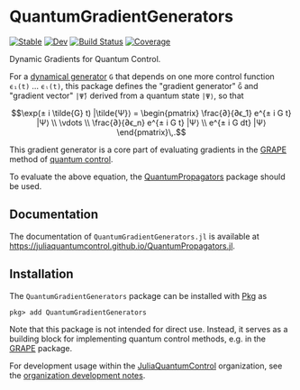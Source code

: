 # QuantumGradientGenerators

[![Stable](https://img.shields.io/badge/docs-stable-blue.svg)](https://JuliaQuantumControl.github.io/QuantumGradientGenerators.jl/stable/)
[![Dev](https://img.shields.io/badge/docs-dev-blue.svg)](https://JuliaQuantumControl.github.io/QuantumGradientGenerators.jl/dev/)
[![Build Status](https://github.com/JuliaQuantumControl/QuantumGradientGenerators.jl/actions/workflows/CI.yml/badge.svg?branch=master)](https://github.com/JuliaQuantumControl/QuantumGradientGenerators.jl/actions/workflows/CI.yml?query=branch%3Amaster)
[![Coverage](https://codecov.io/gh/JuliaQuantumControl/QuantumGradientGenerators.jl/branch/master/graph/badge.svg)](https://codecov.io/gh/JuliaQuantumControl/QuantumGradientGenerators.jl)

Dynamic Gradients for Quantum Control.

For a [dynamical generator](https://juliaquantumcontrol.github.io/QuantumPropagators.jl/stable/generators/) `G` that depends on one more control function `ϵ₁(t)` … `ϵₗ(t)`, this package defines the "gradient generator" `G̃` and "gradient vector" `|Ψ̃⟩` derived from a quantum state `|Ψ⟩`, so that

```math
\exp(± i \tilde{G} t) |\tilde{Ψ}⟩ = \begin{pmatrix}
    \frac{∂}{∂ϵ_1} e^{± i G t} |Ψ⟩ \\
    \vdots \\
    \frac{∂}{∂ϵ_n} e^{± i G t} |Ψ⟩ \\
    e^{± i G dt} |Ψ⟩
\end{pmatrix}\,.
```

This gradient generator is a core part of evaluating gradients in the [GRAPE][] method of [quantum control][QuantumControl].

To evaluate the above equation, the [QuantumPropagators][] package should be used.


## Documentation

The documentation of `QuantumGradientGenerators.jl` is available at <https://juliaquantumcontrol.github.io/QuantumPropagators.jl>.


## Installation

The `QuantumGradientGenerators` package can be installed with [Pkg][] as

~~~
pkg> add QuantumGradientGenerators
~~~

Note that this package is not intended for direct use. Instead, it serves as a building block for implementing quantum control methods, e.g. in the [GRAPE][] package.

For development usage within the [JuliaQuantumControl][] organization, see the [organization development notes](https://github.com/JuliaQuantumControl#development).


[JuliaQuantumControl]: https://github.com/JuliaQuantumControl
[QuantumControl]: https://github.com/JuliaQuantumControl/QuantumControl.jl#readme
[GRAPE]: https://github.com/JuliaQuantumControl/GRAPE.jl#readme
[QuantumPropagators]: https://github.com/JuliaQuantumControl/QuantumPropagators.jl#readme
[Pkg]: https://pkgdocs.julialang.org/v1/
